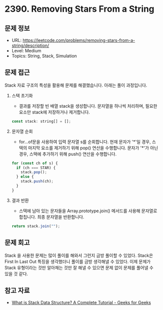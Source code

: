 # 2390. Removing Stars From a String

## 문제 정보

- URL: https://leetcode.com/problems/removing-stars-from-a-string/description/
- Level: Medium
- Topics: String, Stack, Simulation

## 문제 접근

Stack 자료 구조의 특성을 활용해 문제를 해결했습니다. 아래는 풀이 과정입니다.

1. 스택 초기화

   - 결과를 저장할 빈 배열 stack을 생성합니다. 문자열을 하나씩 처리하며, 필요한 요소만 stack에 저장하거나 제거합니다.

   ```javascript
   const stack: string[] = [];
   ```

2. 문자열 순회

   - for...of문을 사용하여 입력 문자열 s를 순회합니다. 현재 문자가 '\*'일 경우, 스택의 마지막 요소를 제거하기 위해 pop() 연산을 수행합니다. 문자가 '\*'가 아닌 경우, 스택에 추가하기 위해 push() 연산을 수행합니다.

   ```javascript
   for (const ch of s) {
     if (ch === STAR) {
       stack.pop();
     } else {
       stack.push(ch);
     }
   }
   ```

3. 결과 반환

   - 스택에 남아 있는 문자들을 Array.prototype.join() 메서드를 사용해 문자열로 합칩니다. 최종 문자열을 반환합니다.

   ```javascript
   return stack.join("");
   ```

## 문제 회고

Stack 을 사용한 문제는 많이 풀이를 해와서 그런지 금방 풀이할 수 있었다. Stack은 First In Last Out 특징을 생각했더니 풀이를 금방 생각해낼 수 있었다. 이제 문제가 Stack 유형이라는 것만 알아채는 것만 잘 해낼 수 있으면 문제 없이 문제를 풀어낼 수 있을 것 같다.

## 참고 자료

- [What is Stack Data Structure? A Complete Tutorial - Geeks for Geeks](https://www.geeksforgeeks.org/introduction-to-stack-data-structure-and-algorithm-tutorials/)
